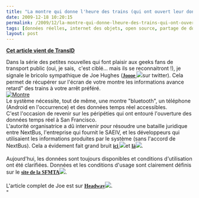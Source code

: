 ```yaml
---
title: "La montre qui donne l'heure des trains (qui ont ouvert leur données) !"
date: 2009-12-18 10:20:15
permalink: /2009/12/la-montre-qui-donne-lheure-des-trains-qui-ont-ouvert-leur-donnees.html
tags: [données réelles, internet des objets, open source, partage de données]
layout: post
---
```


<p><strong><span style="text-decoration: underline"><a href="http://transid.blogspot.com/2009/12/la-montre-qui-donne-lheure-des-trains.html" target="_blank">Cet article vient de TransID</a></span></strong></p> <div><span><span><span>Dans la série des petites nouvelles qui font plaisir aux geeks fans de transport public (oui, je sais,  c'est ciblé... mais ils se reconnaitront !), je signale le bricolo sympathique de Joe Hughes (</span><a href="http://twitter.com/joooe"><strong><span style="font-family: Trebuchet MS">Joooe <img class="snap_preview_icon " id="snap_com_shot_link_icon" src="http://i.ixnp.com/images/v6.18/t.gif" /></span></strong></a><span>sur twitter). Cela permet de récupérer sur l'écran de votre montre les informations avance retard" des trains à votre arrêt préféré. </span></span></span><br /></div> <div><a href="https://gabrielplassat.github.io/transportsdufutur/wp-content/uploads/sites/6/old/6a0120a66d2ad4970b012876658ccf970c-pi.jpg"><img alt="Montre" border="0" class="asset asset-image at-xid-6a0120a66d2ad4970b012876658ccf970c " src="/wp-content/uploads/sites/6/old/6a0120a66d2ad4970b012876658ccf970c-500pi.jpg" title="Montre" /></a> </div> <div><span><span><span>Le système nécessite, tout de même, une montre "bluetooth", un téléphone (Android en l'occurrence) et des données temps réel accessibles. </span></span></span><br /></div> <div><span><span><span>C'est l'occasion de revenir sur les péripéties qui ont entouré l'ouverture des données temps réel à San Francisco.</span></span></span><br /></div> <div><span><span><span>L'autorité organisatrice a dû intervenir pour résoudre une bataille juridique entre NextBus, l'entreprise qui fournit le SAEIV, et les développeurs qui utilisaient les informations produites par le système (sans l'accord de NextBus). Cela a évidement fait grand bruit </span><a href="http://sfappeal.com/news/2009/06/who-owns-sfmta-arrival-data.php"><strong><span style="font-family: Trebuchet MS">ici <img class="snap_preview_icon " id="snap_com_shot_link_icon" src="http://i.ixnp.com/images/v6.18/t.gif" /></span></strong></a><span>et </span><a href="http://sf.streetsblog.org/2009/06/26/does-nextbus-own-real-time-muni-arrival-times/"><strong><span style="font-family: Trebuchet MS">là<img class="snap_preview_icon " id="snap_com_shot_link_icon" src="http://i.ixnp.com/images/v6.18/t.gif" /></span></strong></a><span>. </span></span></span><span><span><br /></span></span><br /></div> <div><span><span><span>Aujourd'hui, les données sont toujours disponibles et conditions d'utilisation ont été clarifiées. Données et les conditions d'usage sont clairement définis sur le </span><a href="http://www.sfmta.com/cms/asite/nextmunidata.htm"><strong><span style="font-family: Trebuchet MS">site de la SFMTA<img class="snap_preview_icon " id="snap_com_shot_link_icon" src="http://i.ixnp.com/images/v6.18/t.gif" /></span></strong></a><span>. </span></span></span><span><span><br /></span></span><br /><span><span><span>L'article complet de Joe est sur </span><a href="http://headwayblog.com/2009/12/14/telling-time-with-openrealtime-data/"><strong><span style="font-family: Trebuchet MS">Headway<img class="snap_preview_icon " id="snap_com_shot_link_icon" src="http://i.ixnp.com/images/v6.18/t.gif" /></span></strong></a><span>.</span></span></span></div>"
